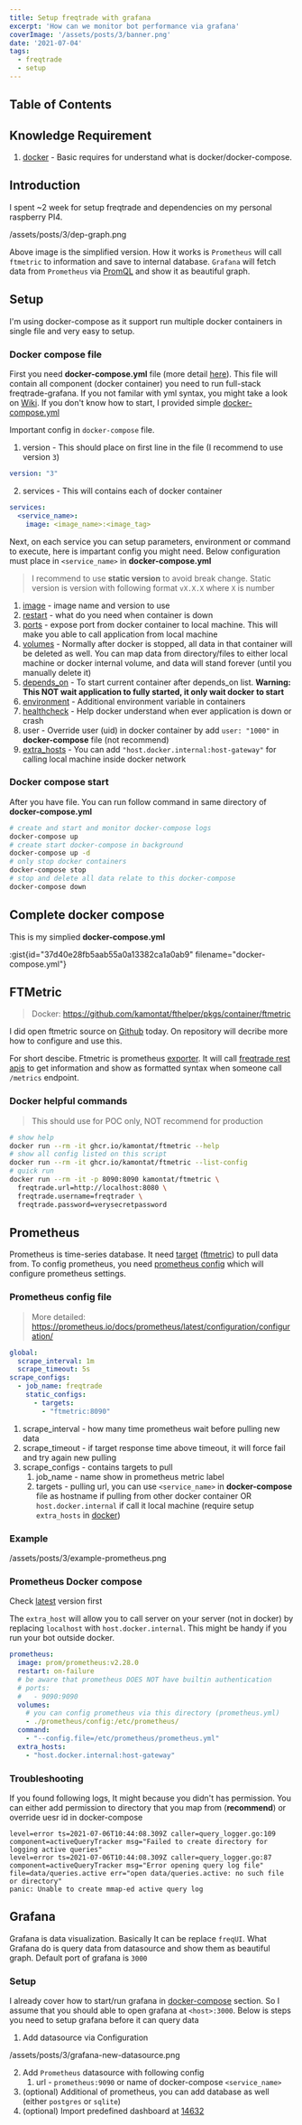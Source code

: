 ```yaml
---
title: Setup freqtrade with grafana
excerpt: 'How can we monitor bot performance via grafana'
coverImage: '/assets/posts/3/banner.png'
date: '2021-07-04'
tags:
  - freqtrade
  - setup
---
```


## Table of Contents

## Knowledge Requirement

1. [docker](https://docker.com) - Basic requires for understand what is docker/docker-compose.

## Introduction

I spent ~2 week for setup freqtrade and dependencies on my personal raspberry PI4.

/assets/posts/3/dep-graph.png

Above image is the simplified version. How it works is `Prometheus` will call `ftmetric` to information and save to internal database. `Grafana` will fetch data from `Prometheus` via [PromQL][promql] and show it as beautiful graph.

[promql]: https://prometheus.io/docs/introduction/glossary/#promql

## Setup

I'm using docker-compose as it support run multiple docker containers in single file and very easy to setup.

### Docker compose file

First you need **docker-compose.yml** file (more detail [here][docker-compose-docs]). This file will contain all component (docker container) you need to run full-stack freqtrade-grafana. If you not familar with yml syntax, you might take a look on [Wiki][yml-wiki]. If you don't know how to start, I provided simple [docker-compose.yml](#complete-docker-compose)

Important config in `docker-compose` file.

1. version - This should place on first line in the file (I recommend to use version `3`)

```yml
version: "3"
```

2. services - This will contains each of docker container

```yml
services:
  <service_name>:
    image: <image_name>:<image_tag>
```

Next, on each service you can setup parameters, environment or command to execute, here is impartant config you might need. Below configuration must place in `<service_name>` in **docker-compose.yml**

> I recommend to use **static version** to avoid break change.
> Static version is version with following format `vX.X.X` where `X` is number

1. [image][docker-compose-image] - image name and version to use
2. [restart][docker-compose-restart] - what do you need when container is down
3. [ports][docker-compose-port] - expose port from docker container to local machine. This will make you able to call application from local machine
4. [volumes][docker-compose-volume] - Normally after docker is stopped, all data in that container will be deleted as well. You can map data from directory/files to either local machine or docker internal volume, and data will stand forever (until you manually delete it)
5. [depends_on][docker-compose-depend] - To start current container after depends_on list. **Warning: This NOT wait application to fully started, it only wait docker to start**
6. [environment][docker-compose-environment] - Additional environment variable in containers
7. [healthcheck][docker-compose-healthcheck] - Help docker understand when ever application is down or crash
8. user - Override user (uid) in docker container by add `user: "1000"` in **docker-compose** file (not recommend)
9. [extra_hosts][docker-compose-host] - You can add `"host.docker.internal:host-gateway"` for calling local machine inside docker network

[yml-wiki]: https://en.wikipedia.org/wiki/YAML
[docker-compose-docs]: https://docs.docker.com/compose/compose-file/compose-file-v3
[docker-compose-image]: https://docs.docker.com/compose/compose-file/compose-file-v3/#image
[docker-compose-restart]: https://docs.docker.com/compose/compose-file/compose-file-v3/#restart
[docker-compose-port]: https://docs.docker.com/compose/compose-file/compose-file-v3/#ports
[docker-compose-volume]: https://docs.docker.com/compose/compose-file/compose-file-v3/#volumes
[docker-compose-healthcheck]: https://docs.docker.com/compose/compose-file/compose-file-v3/#healthcheck
[docker-compose-depend]: https://docs.docker.com/compose/compose-file/compose-file-v3/#depends_on
[docker-compose-environment]: https://docs.docker.com/compose/compose-file/compose-file-v3/#environment
[docker-compose-host]: https://docs.docker.com/compose/compose-file/compose-file-v3/#extra_hosts

### Docker compose start

After you have file. You can run follow command in same directory of **docker-compose.yml**

```bash
# create and start and monitor docker-compose logs
docker-compose up
# create start docker-compose in background
docker-compose up -d
# only stop docker containers
docker-compose stop
# stop and delete all data relate to this docker-compose
docker-compose down
```

## Complete docker compose

This is my simplied **docker-compose.yml**

:gist{id="37d40e28fb5aab55a0a13382ca1a0ab9" filename="docker-compose.yml"}

## FTMetric

> Docker: https://github.com/kamontat/fthelper/pkgs/container/ftmetric

I did open ftmetric source on [Github](https://github.com/kamontat/fthelper/tree/main/metric) today. On repository will decribe more how to configure and use this.

For short descibe. Ftmetric is prometheus [exporter][prometheus-exporter]. It will call [freqtrade rest apis][rest-apis] to get information and show as formatted syntax when someone call `/metrics` endpoint.

[prometheus-exporter]: https://prometheus.io/docs/introduction/glossary/#exporter
[rest-apis]: https://www.freqtrade.io/en/stable/rest-api/#rest-api

### Docker helpful commands

> This should use for POC only, NOT recommend for production

```bash
# show help
docker run --rm -it ghcr.io/kamontat/ftmetric --help
# show all config listed on this script
docker run --rm -it ghcr.io/kamontat/ftmetric --list-config
# quick run
docker run --rm -it -p 8090:8090 kamontat/ftmetric \
  freqtrade.url=http://localhost:8080 \
  freqtrade.username=freqtrader \
  freqtrade.password=verysecretpassword
```

## Prometheus

Prometheus is time-series database. It need [target][prometheus-target] ([ftmetric](#ftmetric)) to pull data from. To config prometheus, you need [prometheus config](#prometheus-config-file) which will configure prometheus settings.

### Prometheus config file

> More detailed: https://prometheus.io/docs/prometheus/latest/configuration/configuration/

```yml
global:
  scrape_interval: 1m
  scrape_timeout: 5s
scrape_configs:
  - job_name: freqtrade
    static_configs:
      - targets:
        - "ftmetric:8090"
```

1. scrape_interval - how many time prometheus wait before pulling new data
2. scrape_timeout - if target response time above timeout, it will force fail and try again new pulling
3. scrape_configs - contains targets to pull
   1. job_name - name show in prometheus metric label
   2. targets - pulling url, you can use `<service_name>` in **docker-compose** file as hostname if pulling from other docker container OR `host.docker.internal` if call it local machine (require setup `extra_hosts` in [docker](#docker-compose-file))

### Example

/assets/posts/3/example-prometheus.png

[prometheus-target]: https://prometheus.io/docs/introduction/glossary/#target


### Prometheus Docker compose

Check [latest][prometheus-latest-version] version first

The `extra_host` will allow you to call server on your server (not in docker) by replacing `localhost` with `host.docker.internal`. This might be handy if you run your bot outside docker.

```yml
prometheus:
  image: prom/prometheus:v2.28.0
  restart: on-failure
  # be aware that prometheus DOES NOT have builtin authentication
  # ports:
  #   - 9090:9090
  volumes:
    # you can config prometheus via this directory (prometheus.yml)
    - ./prometheus/config:/etc/prometheus/
  command:
    - "--config.file=/etc/prometheus/prometheus.yml"
  extra_hosts:
    - "host.docker.internal:host-gateway"
```

[prometheus-latest-version]: https://hub.docker.com/r/prom/prometheus/tags?page=1&ordering=last_updated

### Troubleshooting

If you found following logs, It might because you didn't has permission. You can either add permission to directory that you map from (**recommend**) or override uesr id in docker-compose

```
level=error ts=2021-07-06T10:44:08.309Z caller=query_logger.go:109 component=activeQueryTracker msg="Failed to create directory for logging active queries"
level=error ts=2021-07-06T10:44:08.309Z caller=query_logger.go:87 component=activeQueryTracker msg="Error opening query log file" file=data/queries.active err="open data/queries.active: no such file or directory"
panic: Unable to create mmap-ed active query log
```

## Grafana

Grafana is data visualization. Basically It can be replace `freqUI`. What Grafana do is query data from datasource and show them as beautiful graph. Default port of grafana is `3000`

### Setup

I already cover how to start/run grafana in [docker-compose](#complete-docker-compose) section. So I assume that you should able to open grafana at `<host>:3000`. Below is steps you need to setup grafana before it can query data

1. Add datasource via Configuration

/assets/posts/3/grafana-new-datasource.png

2. Add `Prometheus` datasource with following config
   1. url - `prometheus:9090` or name of docker-compose `<service_name>`
3. (optional) Additional of prometheus, you can add database as well (either `postgres` or `sqlite`)
4. (optional) Import predefined dashboard at [14632][grafana-dashboard]

[grafana-dashboard]: https://grafana.com/grafana/dashboards/14632
